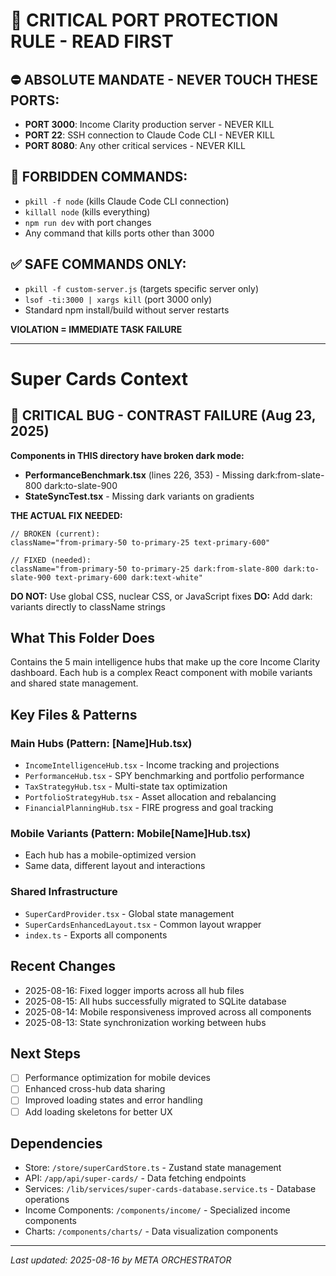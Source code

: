 # 🚨 CRITICAL PORT PROTECTION RULE - READ FIRST

## ⛔ ABSOLUTE MANDATE - NEVER TOUCH THESE PORTS:
- **PORT 3000**: Income Clarity production server - NEVER KILL
- **PORT 22**: SSH connection to Claude Code CLI - NEVER KILL  
- **PORT 8080**: Any other critical services - NEVER KILL

## 🚫 FORBIDDEN COMMANDS:
- `pkill -f node` (kills Claude Code CLI connection)
- `killall node` (kills everything)
- `npm run dev` with port changes
- Any command that kills ports other than 3000

## ✅ SAFE COMMANDS ONLY:
- `pkill -f custom-server.js` (targets specific server only)
- `lsof -ti:3000 | xargs kill` (port 3000 only)
- Standard npm install/build without server restarts

**VIOLATION = IMMEDIATE TASK FAILURE**

---

# Super Cards Context

## 🚨 CRITICAL BUG - CONTRAST FAILURE (Aug 23, 2025)
**Components in THIS directory have broken dark mode:**
- **PerformanceBenchmark.tsx** (lines 226, 353) - Missing dark:from-slate-800 dark:to-slate-900
- **StateSyncTest.tsx** - Missing dark variants on gradients

**THE ACTUAL FIX NEEDED:**
```tsx
// BROKEN (current):
className="from-primary-50 to-primary-25 text-primary-600"

// FIXED (needed):
className="from-primary-50 to-primary-25 dark:from-slate-800 dark:to-slate-900 text-primary-600 dark:text-white"
```

**DO NOT:** Use global CSS, nuclear CSS, or JavaScript fixes
**DO:** Add dark: variants directly to className strings

## What This Folder Does
Contains the 5 main intelligence hubs that make up the core Income Clarity dashboard. Each hub is a complex React component with mobile variants and shared state management.

## Key Files & Patterns

### Main Hubs (Pattern: [Name]Hub.tsx)
- `IncomeIntelligenceHub.tsx` - Income tracking and projections
- `PerformanceHub.tsx` - SPY benchmarking and portfolio performance  
- `TaxStrategyHub.tsx` - Multi-state tax optimization
- `PortfolioStrategyHub.tsx` - Asset allocation and rebalancing
- `FinancialPlanningHub.tsx` - FIRE progress and goal tracking

### Mobile Variants (Pattern: Mobile[Name]Hub.tsx)
- Each hub has a mobile-optimized version
- Same data, different layout and interactions

### Shared Infrastructure
- `SuperCardProvider.tsx` - Global state management
- `SuperCardsEnhancedLayout.tsx` - Common layout wrapper
- `index.ts` - Exports all components

## Recent Changes
- 2025-08-16: Fixed logger imports across all hub files
- 2025-08-15: All hubs successfully migrated to SQLite database
- 2025-08-14: Mobile responsiveness improved across all components
- 2025-08-13: State synchronization working between hubs

## Next Steps
- [ ] Performance optimization for mobile devices
- [ ] Enhanced cross-hub data sharing
- [ ] Improved loading states and error handling
- [ ] Add loading skeletons for better UX

## Dependencies
- Store: `/store/superCardStore.ts` - Zustand state management
- API: `/app/api/super-cards/` - Data fetching endpoints  
- Services: `/lib/services/super-cards-database.service.ts` - Database operations
- Income Components: `/components/income/` - Specialized income components
- Charts: `/components/charts/` - Data visualization components

---
*Last updated: 2025-08-16 by META ORCHESTRATOR*